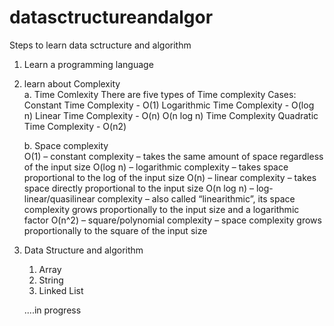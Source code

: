 # datasctructureandalgor
Steps to learn data sctructure and algorithm 

1. Learn a programming language
2. learn about Complexity  
   a. Time Comlexity 
       There are five types of Time complexity Cases:
       Constant Time Complexity - O(1)
       Logarithmic Time Complexity - O(log n)
       Linear Time Complexity - O(n)
       O(n log n) Time Complexity
       Quadratic Time Complexity - O(n2)

   b. Space complexity     
    O(1) – constant complexity – takes the same amount of space regardless of the input size
    O(log n) – logarithmic complexity – takes space proportional to the log of the input size
    O(n) – linear complexity – takes space directly proportional to the input size
    O(n log n) – log-linear/quasilinear complexity – also called “linearithmic”, its space complexity grows proportionally to the input size and a logarithmic factor
    O(n^2) – square/polynomial complexity – space complexity grows proportionally to the square of the input size

3. Data Structure and algorithm 
   1. Array
   2. String
   3. Linked List
   
   
   ....in progress
   
